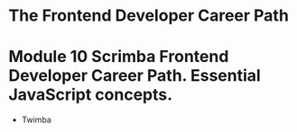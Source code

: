 # The Frontend Developer Career Path

# Module 10 Scrimba Frontend Developer Career Path. Essential JavaScript concepts.

- Twimba
